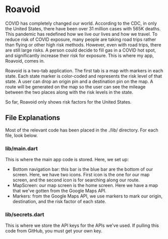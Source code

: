 # Roavoid

COVID has completely changed our world. According to the CDC, in only the United States, there have been over 31 million cases with 565K deaths. This pandemic has redefined how we live our lives and how we travel. To reduce risk of COVID exposure, many people are taking road trips rather than flying or other high risk methods. However, even with road trips, there are still large risks. A person could decide to fill gas in a COVID hot spot, and significantly increase their risk for exposure. This is where my app, Roavoid, comes in.  

Roavoid is a two-tab application. The first tab is a map with markers in each state. Each state marker is color-coded and represents the risk level of that state. A user can drop an origin pin and a destination pin on the map. A route will be generated on the map so the user can see the mileage between the two places along with the risk levels in the state.

So far, Roavoid only shows risk factors for the United States.

## File Explanations
Most of the relevant code has been placed in the ./lib/ directory. For each file, look below.

### lib/main.dart
This is where the main app code is stored. Here, we set up:
<ul>
<li /> Bottom navigation bar: this bar is the blue bar are the bottom of our screen. Here, we have two icons. First icon is the one for our map screen, and the second icon is for searching along our route.
<li /> MapScreen: our map screen is the home screen. Here we have a map that we've gotten from the Google Maps API.
<li /> Markers: from the Google Maps API, we use markers to mark our origin, destination, and the risk factor of each state.
</ul>

### lib/secrets.dart
This is where we store the API keys for the APIs we've used. If pulling this code from GitHub, you must get your own key.